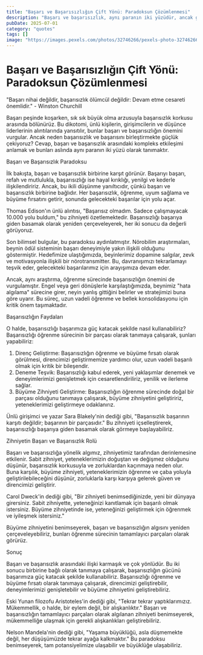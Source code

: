 ```yaml
---
title: "Başarı ve Başarısızlığın Çift Yönü: Paradoksun Çözümlenmesi"
description: "Başarı ve başarısızlık, aynı paranın iki yüzüdür, ancak genellikle bunları birbirine karşıt sonuçlar olarak görürüz. Bu makale, başarı ve başarısızlık arasındaki karmaşık ilişkisini keşfetmektedir, bu paradoksu anlamak ve hedeflerinize ulaşmak için gücünü kullanmak için son bilimsel bulguları ve uzman görüşlerini keşfetmektedir."
pubDate: 2025-07-01
category: "quotes"
tags: []
image: "https://images.pexels.com/photos/32746266/pexels-photo-32746266.jpeg?auto=compress&cs=tinysrgb&h=650&w=940"
---
```


# Başarı ve Başarısızlığın Çift Yönü: Paradoksun Çözümlenmesi

"Başarı nihai değildir, başarısızlık ölümcül değildir: Devam etme cesareti önemlidir." - Winston Churchill

Başarı peşinde koşarken, sık sık büyük olma arzusuyla başarısızlık korkusu arasında bölünürüz. Bu dikotomi, ünlü kişilerin, girişimcilerin ve düşünce liderlerinin alıntılarında yansıtılır, bunlar başarı ve başarısızlığın önemini vurgular. Ancak neden başarısızlık ve başarısını birleştirmekte güçlük çekiyoruz? Cevap, başarı ve başarısızlık arasındaki kompleks etkileşimi anlamak ve bunları aslında aynı paranın iki yüzü olarak tanımaktır.

Başarı ve Başarısızlık Paradoksu

İlk bakışta, başarı ve başarısızlık birbirine karşıt görünür. Başarıyı başarı, refah ve mutlulukla, başarısızlığı ise hayal kırıklığı, yenilgi ve kederle ilişkilendiririz. Ancak, bu ikili düşünme yanıltıcıdır, çünkü başarı ve başarısızlık birbirine bağlıdır. Her başarısızlık, öğrenme, uyum sağlama ve büyüme fırsatını getirir, sonunda gelecekteki başarılar için yolu açar.

Thomas Edison'ın ünlü alıntısı, "Başarısız olmadım. Sadece çalışmayacak 10.000 yolu buldum," bu zihniyeti özetlemektedir. Başarısızlığı başarıya giden basamak olarak yeniden çerçeveleyerek, her iki sonucu da değerli görüyoruz.

Son bilimsel bulgular, bu paradoksu aydınlatmıştır. Nörobilim araştırmaları, beynin ödül sisteminin başarı deneyimiyle yakın ilişkili olduğunu göstermiştir. Hedefimize ulaştığımızda, beyinlerimiz dopamine salgılar, zevk ve motivasyonla ilişkili bir nörotransmitter. Bu, davranışımızı tekrarlamayı teşvik eder, gelecekteki başarılarımız için arayışımıza devam eder.

Ancak, aynı araştırma, öğrenme sürecinde başarısızlığın önemini de vurgulamıştır. Engel veya geri dönüşlerle karşılaştığımızda, beynimiz "hata algılama" sürecine girer, neyin yanlış gittiğini belirler ve stratejimizi buna göre uyarır. Bu süreç, uzun vadeli öğrenme ve bellek konsolidasyonu için kritik önem taşımaktadır.

Başarısızlığın Faydaları

O halde, başarısızlığı başarımıza güç katacak şekilde nasıl kullanabiliriz? Başarısızlığı öğrenme sürecinin bir parçası olarak tanımaya çalışarak, şunları yapabiliriz:

1. Direnç Geliştirme: Başarısızlığın öğrenme ve büyüme fırsatı olarak görülmesi, direncimizi geliştirmemize yardımcı olur, uzun vadeli başarılı olmak için kritik bir bileşendir.
2. Deneme Teşvik: Başarısızlığı kabul ederek, yeni yaklaşımlar denemek ve deneyimlerimizi genişletmek için cesaretlendiriliriz, yenilik ve ilerleme sağlar.
3. Büyüme Zihniyeti Geliştirme: Başarısızlığın öğrenme sürecinde doğal bir parçası olduğunu tanımaya çalışarak, büyüme zihniyetini geliştiririz, yeteneklerimizi geliştirmeye odaklanırız.

Ünlü girişimci ve yazar Sara Blakely'nin dediği gibi, "Başarısızlık başarının karşıtı değildir; başarının bir parçasıdır." Bu zihniyeti içselleştirerek, başarısızlığı başarıya giden basamak olarak görmeye başlayabiliriz.

Zihniyetin Başarı ve Başarısızlık Rolü

Başarı ve başarısızlığa yönelik algımız, zihniyetimiz tarafından derinlemesine etkilenir. Sabit zihniyet, yeteneklerimizin doğuştan ve değişmez olduğunu düşünür, başarısızlık korkusuyla ve zorluklardan kaçınmaya neden olur. Buna karşılık, büyüme zihniyeti, yeteneklerimizin öğrenme ve çaba yoluyla geliştirilebileceğini düşünür, zorluklarla karşı karşıya gelerek güven ve direncimizi geliştirir.

Carol Dweck'in dediği gibi, "Bir zihniyeti benimsediğinizde, yeni bir dünyaya girersiniz. Sabit zihniyette, yeteneğinizi kanıtlamak için başarılı olmak istersiniz. Büyüme zihniyetinde ise, yeteneğinizi geliştirmek için öğrenmek ve iyileşmek istersiniz."

Büyüme zihniyetini benimseyerek, başarı ve başarısızlığın algısını yeniden çerçeveleyebiliriz, bunları öğrenme sürecinin tamamlayıcı parçaları olarak görürüz.

Sonuç

Başarı ve başarısızlık arasındaki ilişki karmaşık ve çok yönlüdür. Bu iki sonucu birbirine bağlı olarak tanımaya çalışarak, başarısızlığın gücünü başarımıza güç katacak şekilde kullanabiliriz. Başarısızlığı öğrenme ve büyüme fırsatı olarak tanımaya çalışarak, direncimizi geliştirebilir, deneyimlerimizi genişletebilir ve büyüme zihniyetini geliştirebiliriz.

Eski Yunan filozofu Aristoteles'in dediği gibi, "Tekrar tekrar yaptıklarımızız. Mükemmellik, o halde, bir eylem değil, bir alışkanlıktır." Başarı ve başarısızlığın tamamlayıcı parçaları olarak algılanan zihniyeti benimseyerek, mükemmelliğe ulaşmak için gerekli alışkanlıkları geliştirebiliriz.

Nelson Mandela'nin dediği gibi, "Yaşama büyüklüğü, asla düşmemekte değil, her düşüşümüzde tekrar ayağa kalkmaktır." Bu paradoksu benimseyerek, tam potansiyelimize ulaşabilir ve büyüklüğe ulaşabiliriz.